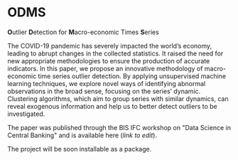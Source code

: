 # ODMS
**O**utlier **D**etection for **M**acro-economic Times **S**eries

The COVID-19 pandemic has severely impacted the world’s economy, leading to abrupt changes in the collected statistics. It raised the need for new appropriate methodologies to ensure the production of accurate indicators. In this paper, we propose an innovative methodology of macro-economic time series outlier detection. By applying unsupervised machine learning techniques, we explore novel ways of identifying abnormal observations in the broad sense, focusing on the series’ dynamic. Clustering algorithms, which aim to group series with similar dynamics, can reveal exogenous information and help us to better detect outliers to be investigated. 

The paper was published through the BIS IFC workshop on "Data Science in Central Banking" and is available here (*link to edit*).

The project will be soon installable as a package.

